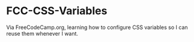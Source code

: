 # FCC-CSS-Variables
Via FreeCodeCamp.org, learning how to configure CSS variables so I can reuse them whenever I want.
